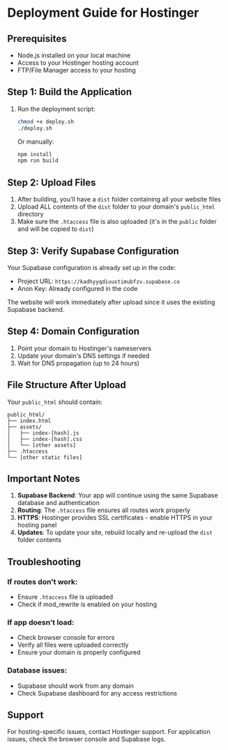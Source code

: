 # Deployment Guide for Hostinger

## Prerequisites
- Node.js installed on your local machine
- Access to your Hostinger hosting account
- FTP/File Manager access to your hosting

## Step 1: Build the Application

1. Run the deployment script:
   ```bash
   chmod +x deploy.sh
   ./deploy.sh
   ```

   Or manually:
   ```bash
   npm install
   npm run build
   ```

## Step 2: Upload Files

1. After building, you'll have a `dist` folder containing all your website files
2. Upload ALL contents of the `dist` folder to your domain's `public_html` directory
3. Make sure the `.htaccess` file is also uploaded (it's in the `public` folder and will be copied to `dist`)

## Step 3: Verify Supabase Configuration

Your Supabase configuration is already set up in the code:
- Project URL: `https://kadhyyqdiuustimubfzv.supabase.co`
- Anon Key: Already configured in the code

The website will work immediately after upload since it uses the existing Supabase backend.

## Step 4: Domain Configuration

1. Point your domain to Hostinger's nameservers
2. Update your domain's DNS settings if needed
3. Wait for DNS propagation (up to 24 hours)

## File Structure After Upload

Your `public_html` should contain:
```
public_html/
├── index.html
├── assets/
│   ├── index-[hash].js
│   ├── index-[hash].css
│   └── [other assets]
├── .htaccess
└── [other static files]
```

## Important Notes

1. **Supabase Backend**: Your app will continue using the same Supabase database and authentication
2. **Routing**: The `.htaccess` file ensures all routes work properly
3. **HTTPS**: Hostinger provides SSL certificates - enable HTTPS in your hosting panel
4. **Updates**: To update your site, rebuild locally and re-upload the `dist` folder contents

## Troubleshooting

### If routes don't work:
- Ensure `.htaccess` file is uploaded
- Check if mod_rewrite is enabled on your hosting

### If app doesn't load:
- Check browser console for errors
- Verify all files were uploaded correctly
- Ensure your domain is properly configured

### Database issues:
- Supabase should work from any domain
- Check Supabase dashboard for any access restrictions

## Support

For hosting-specific issues, contact Hostinger support.
For application issues, check the browser console and Supabase logs.